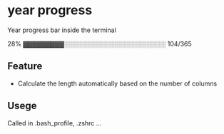 # year progress

Year progress bar inside the terminal

28% ▓▓▓▓▓▓▓▓▓░░░░░░░░░░░░░░░░░░░░░░░ 104/365

## Feature

- Calculate the length automatically based on the number of columns

## Usege

Called in .bash_profile, .zshrc ... 
